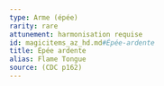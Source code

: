 ```yaml
---
type: Arme (épée)
rarity: rare
attunement: harmonisation requise
id: magicitems_az_hd.md#Épée-ardente
title: Épée ardente
alias: Flame Tongue
source: (CDC p162)
---
```



